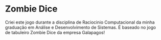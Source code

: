 # Zombie Dice
Criei este jogo  durante a disciplina de Raciocinio Computacional da minha graduação em Análise e Desenvolvimento de Sistemas.
É baseado no jogo de tabuleiro Zombie Dice da empresa Galapagos!
